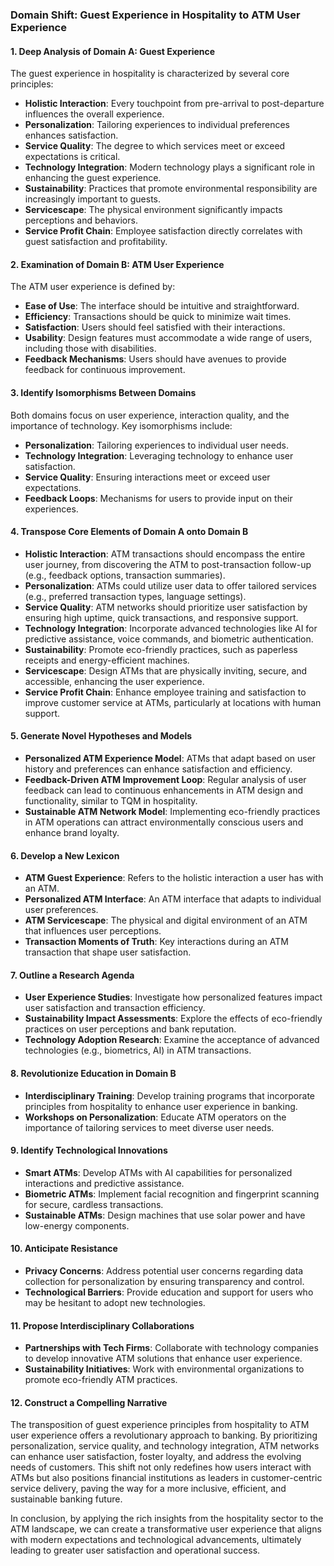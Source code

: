### Domain Shift: Guest Experience in Hospitality to ATM User Experience

#### 1. Deep Analysis of Domain A: Guest Experience
The guest experience in hospitality is characterized by several core principles:

- **Holistic Interaction**: Every touchpoint from pre-arrival to post-departure influences the overall experience.
- **Personalization**: Tailoring experiences to individual preferences enhances satisfaction.
- **Service Quality**: The degree to which services meet or exceed expectations is critical.
- **Technology Integration**: Modern technology plays a significant role in enhancing the guest experience.
- **Sustainability**: Practices that promote environmental responsibility are increasingly important to guests.
- **Servicescape**: The physical environment significantly impacts perceptions and behaviors.
- **Service Profit Chain**: Employee satisfaction directly correlates with guest satisfaction and profitability.

#### 2. Examination of Domain B: ATM User Experience
The ATM user experience is defined by:

- **Ease of Use**: The interface should be intuitive and straightforward.
- **Efficiency**: Transactions should be quick to minimize wait times.
- **Satisfaction**: Users should feel satisfied with their interactions.
- **Usability**: Design features must accommodate a wide range of users, including those with disabilities.
- **Feedback Mechanisms**: Users should have avenues to provide feedback for continuous improvement.

#### 3. Identify Isomorphisms Between Domains
Both domains focus on user experience, interaction quality, and the importance of technology. Key isomorphisms include:

- **Personalization**: Tailoring experiences to individual user needs.
- **Technology Integration**: Leveraging technology to enhance user satisfaction.
- **Service Quality**: Ensuring interactions meet or exceed user expectations.
- **Feedback Loops**: Mechanisms for users to provide input on their experiences.

#### 4. Transpose Core Elements of Domain A onto Domain B
- **Holistic Interaction**: ATM transactions should encompass the entire user journey, from discovering the ATM to post-transaction follow-up (e.g., feedback options, transaction summaries).
- **Personalization**: ATMs could utilize user data to offer tailored services (e.g., preferred transaction types, language settings).
- **Service Quality**: ATM networks should prioritize user satisfaction by ensuring high uptime, quick transactions, and responsive support.
- **Technology Integration**: Incorporate advanced technologies like AI for predictive assistance, voice commands, and biometric authentication.
- **Sustainability**: Promote eco-friendly practices, such as paperless receipts and energy-efficient machines.
- **Servicescape**: Design ATMs that are physically inviting, secure, and accessible, enhancing the user experience.
- **Service Profit Chain**: Enhance employee training and satisfaction to improve customer service at ATMs, particularly at locations with human support.

#### 5. Generate Novel Hypotheses and Models
- **Personalized ATM Experience Model**: ATMs that adapt based on user history and preferences can enhance satisfaction and efficiency.
- **Feedback-Driven ATM Improvement Loop**: Regular analysis of user feedback can lead to continuous enhancements in ATM design and functionality, similar to TQM in hospitality.
- **Sustainable ATM Network Model**: Implementing eco-friendly practices in ATM operations can attract environmentally conscious users and enhance brand loyalty.

#### 6. Develop a New Lexicon
- **ATM Guest Experience**: Refers to the holistic interaction a user has with an ATM.
- **Personalized ATM Interface**: An ATM interface that adapts to individual user preferences.
- **ATM Servicescape**: The physical and digital environment of an ATM that influences user perceptions.
- **Transaction Moments of Truth**: Key interactions during an ATM transaction that shape user satisfaction.

#### 7. Outline a Research Agenda
- **User Experience Studies**: Investigate how personalized features impact user satisfaction and transaction efficiency.
- **Sustainability Impact Assessments**: Explore the effects of eco-friendly practices on user perceptions and bank reputation.
- **Technology Adoption Research**: Examine the acceptance of advanced technologies (e.g., biometrics, AI) in ATM transactions.

#### 8. Revolutionize Education in Domain B
- **Interdisciplinary Training**: Develop training programs that incorporate principles from hospitality to enhance user experience in banking.
- **Workshops on Personalization**: Educate ATM operators on the importance of tailoring services to meet diverse user needs.

#### 9. Identify Technological Innovations
- **Smart ATMs**: Develop ATMs with AI capabilities for personalized interactions and predictive assistance.
- **Biometric ATMs**: Implement facial recognition and fingerprint scanning for secure, cardless transactions.
- **Sustainable ATMs**: Design machines that use solar power and have low-energy components.

#### 10. Anticipate Resistance
- **Privacy Concerns**: Address potential user concerns regarding data collection for personalization by ensuring transparency and control.
- **Technological Barriers**: Provide education and support for users who may be hesitant to adopt new technologies.

#### 11. Propose Interdisciplinary Collaborations
- **Partnerships with Tech Firms**: Collaborate with technology companies to develop innovative ATM solutions that enhance user experience.
- **Sustainability Initiatives**: Work with environmental organizations to promote eco-friendly ATM practices.

#### 12. Construct a Compelling Narrative
The transposition of guest experience principles from hospitality to ATM user experience offers a revolutionary approach to banking. By prioritizing personalization, service quality, and technology integration, ATM networks can enhance user satisfaction, foster loyalty, and address the evolving needs of customers. This shift not only redefines how users interact with ATMs but also positions financial institutions as leaders in customer-centric service delivery, paving the way for a more inclusive, efficient, and sustainable banking future. 

In conclusion, by applying the rich insights from the hospitality sector to the ATM landscape, we can create a transformative user experience that aligns with modern expectations and technological advancements, ultimately leading to greater user satisfaction and operational success.